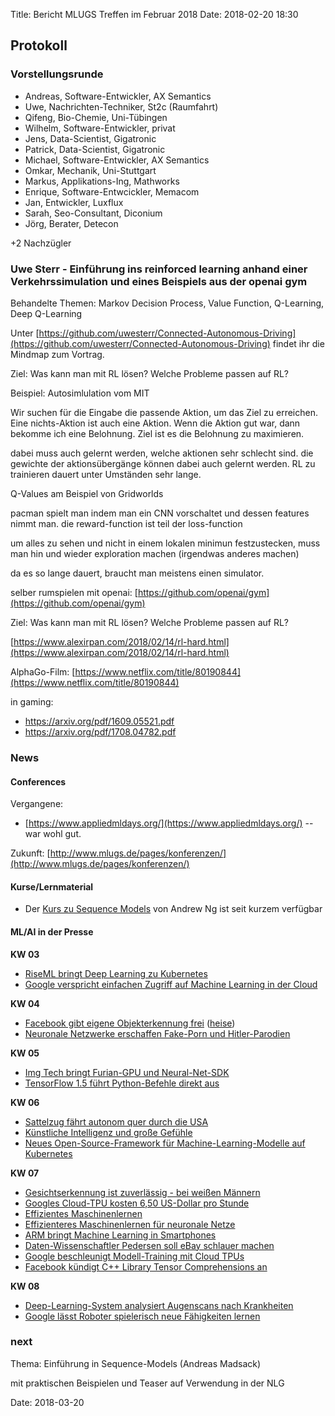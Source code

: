 Title: Bericht MLUGS Treffen im Februar 2018
Date: 2018-02-20 18:30

## Protokoll

### Vorstellungsrunde

- Andreas, Software-Entwickler, AX Semantics
- Uwe, Nachrichten-Techniker, St2c (Raumfahrt)
- Qifeng, Bio-Chemie, Uni-Tübingen
- Wilhelm, Software-Entwickler, privat
- Jens, Data-Scientist, Gigatronic
- Patrick, Data-Scientist, Gigatronic
- Michael, Software-Entwickler, AX Semantics
- Omkar, Mechanik, Uni-Stuttgart
- Markus, Applikations-Ing, Mathworks
- Enrique, Software-Entwcickler, Memacom
- Jan, Entwickler, Luxflux
- Sarah, Seo-Consultant, Diconium
- Jörg, Berater, Detecon

+2 Nachzügler


### Uwe Sterr - Einführung ins reinforced learning anhand einer Verkehrssimulation und eines Beispiels aus der openai gym

Behandelte Themen: Markov Decision Process, Value Function, Q-Learning, Deep Q-Learning

Unter [https://github.com/uwesterr/Connected-Autonomous-Driving](https://github.com/uwesterr/Connected-Autonomous-Driving) findet ihr die Mindmap zum Vortrag.

Ziel: Was kann man mit RL lösen? Welche Probleme passen auf RL?

Beispiel: Autosimlulation vom MIT

Wir suchen für die Eingabe die passende Aktion, um das Ziel zu erreichen.
Eine nichts-Aktion ist auch eine Aktion. Wenn die Aktion gut war, dann bekomme ich eine Belohnung. Ziel ist es die Belohnung zu maximieren.

dabei muss auch gelernt werden, welche aktionen sehr schlecht sind.
die gewichte der aktionsübergänge können dabei auch gelernt werden.
RL zu trainieren dauert unter Umständen sehr lange.

Q-Values am Beispiel von Gridworlds

pacman spielt man indem man ein CNN vorschaltet und dessen features nimmt man.
die reward-function ist teil der loss-function

um alles zu sehen und nicht in einem lokalen minimun festzustecken, muss man hin und wieder exploration machen (irgendwas anderes machen)

da es so lange dauert, braucht man meistens einen simulator.

selber rumspielen mit openai: [https://github.com/openai/gym](https://github.com/openai/gym)

Ziel: Was kann man mit RL lösen? Welche Probleme passen auf RL?

[https://www.alexirpan.com/2018/02/14/rl-hard.html](https://www.alexirpan.com/2018/02/14/rl-hard.html)

AlphaGo-Film: [https://www.netflix.com/title/80190844](https://www.netflix.com/title/80190844)

in gaming:
- https://arxiv.org/pdf/1609.05521.pdf
- https://arxiv.org/pdf/1708.04782.pdf

### News

#### Conferences

Vergangene:

- [https://www.appliedmldays.org/](https://www.appliedmldays.org/) -- war wohl gut.

Zukunft: [http://www.mlugs.de/pages/konferenzen/](http://www.mlugs.de/pages/konferenzen/)


#### Kurse/Lernmaterial

- Der [Kurs zu Sequence Models](https://www.coursera.org/learn/nlp-sequence-models) von Andrew Ng ist seit kurzem verfügbar

#### ML/AI in der Presse

**KW 03**
- [RiseML bringt Deep Learning zu Kubernetes](https://www.heise.de/developer/meldung/RiseML-bringt-Deep-Learning-zu-Kubernetes-3945762.html)
- [Google verspricht einfachen Zugriff auf Machine Learning in der Cloud](https://www.heise.de/developer/meldung/Google-verspricht-einfachen-Zugriff-auf-Machine-Learning-in-der-Cloud-3945741.html)

**KW 04**
- [Facebook gibt eigene Objekterkennung frei](https://www.golem.de/news/detectron-facebook-gibt-eigene-objekterkennung-frei-1801-132329.html) ([heise](https://www.heise.de/developer/meldung/Machine-Learning-Facebook-veroeffentlicht-ein-weiteres-Tool-zur-Objekterkennung-3949659.html))
- [Neuronale Netzwerke erschaffen Fake-Porn und Hitler-Parodien](https://www.heise.de/newsticker/meldung/Deepfakes-Neuronale-Netzwerke-erschaffen-Fake-Porn-und-Hitler-Parodien-3951035.html)

**KW 05**
- [Img Tech bringt Furian-GPU und Neural-Net-SDK](https://www.golem.de/news/powervr-gt8540-und-cldnn-img-tech-bringt-furian-gpu-und-neural-net-sdk-1801-132436.html)
- [TensorFlow 1.5 führt Python-Befehle direkt aus](https://www.heise.de/developer/meldung/Machine-Learning-TensorFlow-1-5-fuehrt-Python-Befehle-direkt-aus-3952844.html)

**KW 06**
- [Sattelzug fährt autonom quer durch die USA](https://www.golem.de/news/embark-sattelzug-faehrt-autonom-quer-durch-die-usa-1802-132635.html)
- [Künstliche Intelligenz und große Gefühle](https://www.golem.de/news/alpha-go-kuenstliche-intelligenz-und-grosse-gefuehle-1802-132366.html)
- [Neues Open-Source-Framework für Machine-Learning-Modelle auf Kubernetes](https://www.heise.de/developer/meldung/Neues-Open-Source-Framework-fuer-Machine-Learning-Modelle-auf-Kubernetes-3962527.html)

**KW 07**
- [Gesichtserkennung ist zuverlässig - bei weißen Männern](https://www.golem.de/news/maschinelles-lernen-gesichtserkennung-ist-zuverlaessig-bei-weissen-maennern-1802-132709.html)
- [Googles Cloud-TPU kosten 6,50 US-Dollar pro Stunde](https://www.golem.de/news/deep-learning-googles-cloud-tpu-kosten-6-50-us-dollar-pro-stunde-1802-132724.html)
- [Effizientes Maschinenlernen](https://www.heise.de/tr/artikel/Effizientes-Maschinenlernen-3965234.html)
- [Effizienteres Maschinenlernen für neuronale Netze](https://www.heise.de/newsticker/meldung/Kuenstliche-Intelligenz-Effizienteres-Maschinenlernen-fuer-neuronale-Netze-3965238.html)
- [ARM bringt Machine Learning in Smartphones](https://www.golem.de/news/project-trillium-arm-bringt-machine-learning-in-smartphones-1802-132760.html)
- [Daten-Wissenschaftler Pedersen soll eBay schlauer machen](https://www.heise.de/newsticker/meldung/Kuenstliche-Intelligenz-Daten-Wissenschaftler-Pedersen-soll-eBay-schlauer-machen-3968952.html)
- [Google beschleunigt Modell-Training mit Cloud TPUs](https://www.heise.de/developer/meldung/Machine-Learning-Google-beschleunigt-Modell-Training-mit-Cloud-TPUs-3969237.html)
- [Facebook kündigt C++ Library Tensor Comprehensions an](https://www.heise.de/developer/meldung/Maschinelles-Lernen-Facebook-kuendigt-C-Library-Tensor-Comprehensions-an-3970984.html)

**KW 08**
- [Deep-Learning-System analysiert Augenscans nach Krankheiten](https://www.golem.de/news/google-deep-learning-system-analysiert-augenscans-nach-krankheiten-1802-132869.html)
- [Google lässt Roboter spielerisch neue Fähigkeiten lernen](https://www.heise.de/newsticker/meldung/Google-laesst-Roboter-spielerisch-neue-Faehigkeiten-lernen-3973537.html)


### next

Thema: Einführung in Sequence-Models (Andreas Madsack)

mit praktischen Beispielen und Teaser auf Verwendung in der NLG

Date: 2018-03-20

